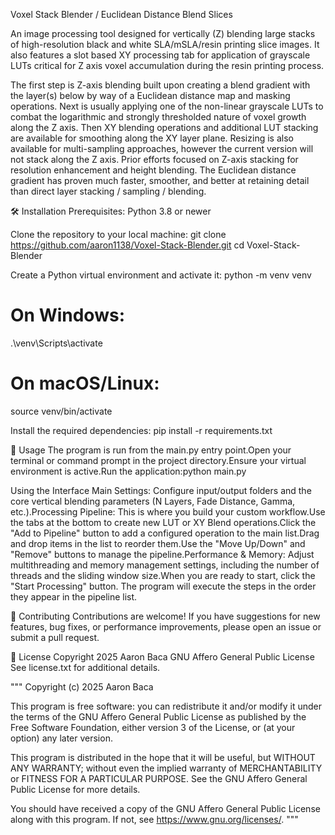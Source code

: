 Voxel Stack Blender / Euclidean Distance Blend Slices

An image processing tool designed for vertically (Z) blending large stacks of high-resolution black and white SLA/mSLA/resin printing slice images. It also features a slot based XY processing tab for application of grayscale LUTs critical for Z axis voxel accumulation during the resin printing process.

The first step is Z-axis blending built upon creating a blend gradient with the layer(s) below by way of a Euclidean distance map and masking operations.  Next is usually applying one of the non-linear grayscale LUTs to combat the logarithmic and strongly thresholded nature of voxel growth along the Z axis.  Then XY blending operations and additional LUT stacking are available for smoothing along the XY layer plane.  Resizing is also available for multi-sampling approaches, however the current version will not stack along the Z axis.  Prior efforts focused on Z-axis stacking for resolution enhancement and height blending. The Euclidean distance gradient has proven much faster, smoother, and better at retaining detail than direct layer stacking / sampling / blending. 

🛠️ Installation
Prerequisites: Python 3.8 or newer

Clone the repository to your local machine:
git clone https://github.com/aaron1138/Voxel-Stack-Blender.git
cd Voxel-Stack-Blender

Create a Python virtual environment and activate it:
python -m venv venv
# On Windows:
.\venv\Scripts\activate
# On macOS/Linux:
source venv/bin/activate

Install the required dependencies:
pip install -r requirements.txt


🚀 Usage
The program is run from the main.py entry point.Open your terminal or command prompt in the project directory.Ensure your virtual environment is active.Run the application:python main.py

Using the Interface
Main Settings: Configure input/output folders and the core vertical blending parameters (N Layers, Fade Distance, Gamma, etc.).Processing Pipeline: This is where you build your custom workflow.Use the tabs at the bottom to create new LUT or XY Blend operations.Click the "Add to Pipeline" button to add a configured operation to the main list.Drag and drop items in the list to reorder them.Use the "Move Up/Down" and "Remove" buttons to manage the pipeline.Performance & Memory: Adjust multithreading and memory management settings, including the number of threads and the sliding window size.When you are ready to start, click the "Start Processing" button. The program will execute the steps in the order they appear in the pipeline list.

🤝 Contributing
Contributions are welcome! If you have suggestions for new features, bug fixes, or performance improvements, please open an issue or submit a pull request.

📄 License
Copyright 2025 Aaron Baca
GNU Affero General Public License
See license.txt for additional details.

































"""
Copyright (c) 2025 Aaron Baca

This program is free software: you can redistribute it and/or modify
it under the terms of the GNU Affero General Public License as published by
the Free Software Foundation, either version 3 of the License, or
(at your option) any later version.

This program is distributed in the hope that it will be useful,
but WITHOUT ANY WARRANTY; without even the implied warranty of
MERCHANTABILITY or FITNESS FOR A PARTICULAR PURPOSE.  See the
GNU Affero General Public License for more details.

You should have received a copy of the GNU Affero General Public License
along with this program.  If not, see <https://www.gnu.org/licenses/>.
"""